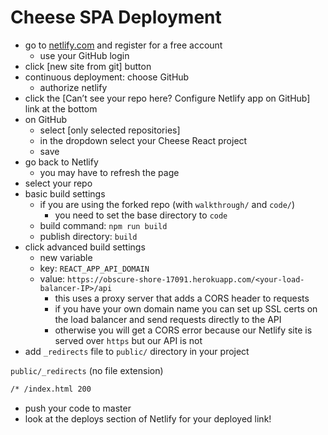 # Cheese SPA Deployment
- go to [netlify.com](https://netlify.com) and register for a free account
    - use your GitHub login
- click [new site from git] button
- continuous deployment: choose GitHub
    - authorize netlify
- click the [Can’t see your repo here? Configure Netlify app on GitHub] link at the bottom
- on GitHub
    - select [only selected repositories]
    - in the dropdown select your Cheese React project
    - save 
- go back to Netlify
    - you may have to refresh the page
- select your repo
- basic build settings
    - if you are using the forked repo (with `walkthrough/` and `code/`)
        - you need to set the base directory to `code`  
    - build command: `npm run build`
    - publish directory: `build`
- click advanced build settings
    - new variable
    - key: `REACT_APP_API_DOMAIN`
    - value: `https://obscure-shore-17091.herokuapp.com/<your-load-balancer-IP>/api`
        - this uses a proxy server that adds a CORS header to requests
        - if you have your own domain name you can set up SSL certs on the load balancer and send requests directly to the API
        - otherwise you will get a CORS error because our Netlify site is served over `https` but our API is not
- add `_redirects` file to `public/` directory in your project

`public/_redirects` (no file extension)

```sh
/* /index.html 200
```  

- push your code to master
- look at the deploys section of Netlify for your deployed link!